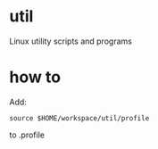 util
====

Linux utility scripts and programs

how to
======

Add:

    source $HOME/workspace/util/profile

to .profile
